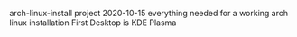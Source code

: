  arch-linux-install project
2020-10-15
everything needed for a working arch linux installation
First Desktop is KDE Plasma
